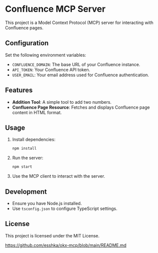 # Confluence MCP Server

This project is a Model Context Protocol (MCP) server for interacting with Confluence pages.

## Configuration

Set the following environment variables:
- `CONFLUENCE_DOMAIN`: The base URL of your Confluence instance.
- `API_TOKEN`: Your Confluence API token.
- `USER_EMAIL`: Your email address used for Confluence authentication.

## Features

- **Addition Tool**: A simple tool to add two numbers.
- **Confluence Page Resource**: Fetches and displays Confluence page content in HTML format.

## Usage

1. Install dependencies:
   ```bash
   npm install
   ```

2. Run the server:
   ```bash
   npm start
   ```

3. Use the MCP client to interact with the server.

## Development

- Ensure you have Node.js installed.
- Use `tsconfig.json` to configure TypeScript settings.

## License

This project is licensed under the MIT License.


https://github.com/esshka/okx-mcp/blob/main/README.md
